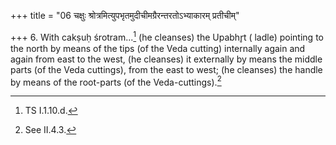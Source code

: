+++
title = "06 चक्षुः श्रोत्रमित्युपभृतमुदीचीमग्रैरन्तरतोऽभ्याकारम् प्रतीचीम्"

+++
6. With cakṣuḥ śrotram...[^1] (he cleanses) the Upabhr̥t ( ladle) pointing to the north by means of the tips (of the Veda cutting) internally again and again from east to the west, (he cleanses) it externally by means the middle parts (of the Veda cuttings), from the east to west; (he cleanses) the handle by means of the root-parts (of the Veda-cuttings).[^2]  

[^1]: TS I.1.10.d.  

[^2]: See II.4.3.

